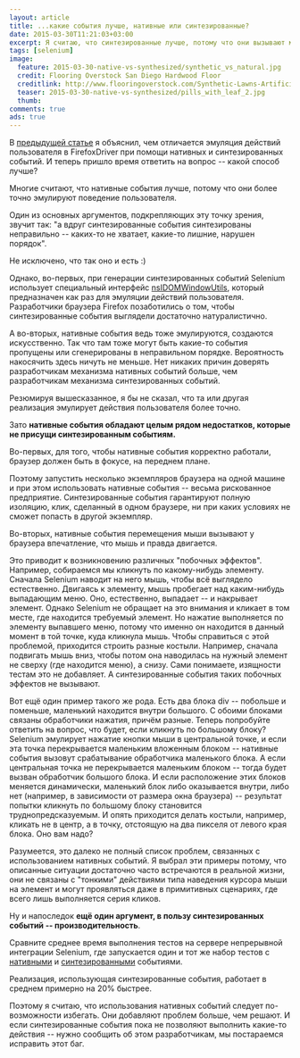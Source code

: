 ```yaml
---
layout: article
title: ...какие события лучше, нативные или синтезированные?
date: 2015-03-30T11:21:03+03:00
excerpt: Я считаю, что синтезированные лучше, потому что они вызывают меньше побочных эффектов, а по функциональности не уступают нативным.
tags: [selenium]
image:
  feature: 2015-03-30-native-vs-synthesized/synthetic_vs_natural.jpg
  credit: Flooring Overstock San Diego Hardwood Floor
  creditlink: http://www.flooringoverstock.com/Synthetic-Lawns-Artificial-Turf-_c_98.html
  teaser: 2015-03-30-native-vs-synthesized/pills_with_leaf_2.jpg
  thumb:
comments: true
ads: true
---
```

В [предыдущей статье](2015-03-16-what-are-native-and-synthesized-events.html) я объяснил, чем отличается эмуляция действий пользователя в FirefoxDriver при помощи нативных и синтезированных событий. И теперь пришло время ответить на вопрос -- какой способ лучше?

Многие считают, что нативные события лучше, потому что они более точно эмулируют поведение пользователя.

Один из основных аргументов, подкрепляющих эту точку зрения, звучит так: "а вдруг синтезированные события синтезированы неправильно -- каких-то не хватает, какие-то лишние, нарушен порядок".

Не исключено, что так оно и есть :)

Однако, во-первых, при генерации синтезированных событий Selenium использует специальный интерфейс [nsIDOMWindowUtils](https://developer.mozilla.org/en-US/docs/Mozilla/Tech/XPCOM/Reference/Interface/nsIDOMWindowUtils), который предназначен как раз для эмуляции действий пользователя. Разработчики браузера Firefox позаботились о том, чтобы синтезированные события выглядели достаточно натуралистично.

А во-вторых, нативные события ведь тоже эмулируются, создаются искусственно. Так что там тоже могут быть какие-то события пропущены или сгенерированы в неправильном порядке. Вероятность накосячить здесь ничуть не меньше. Нет никаких причин доверять разработчикам механизма нативных событий больше, чем разработчикам механизма синтезированных событий.

Резюмируя вышесказанное, я бы не сказал, что та или другая реализация эмулирует действия пользователя более точно.

Зато **нативные события обладают целым рядом недостатков, которые не присущи синтезированным событиям.**

Во-первых, для того, чтобы нативные события корректно работали, браузер должен быть в фокусе, на переднем плане.

Поэтому запустить несколько экземпляров браузера на одной машине и при этом использовать нативные события -- весьма рискованное предприятие. Синтезированные события гарантируют полную изоляцию, клик, сделанный в одном браузере, ни при каких условиях не сможет попасть в другой экземпляр.

Во-вторых, нативные события перемещения мыши вызывают у браузера впечатление, что мышь и правда двигается.

Это приводит к возникновению различных "побочных эффектов". Например, собираемся мы кликнуть по какому-нибудь элементу. Сначала Selenium наводит на него мышь, чтобы всё выглядело естественно. Двигаясь к элементу, мышь пробегает над каким-нибудь выпадающим меню. Оно, естественно, выпадает -- и накрывает элемент. Однако Selenium не обращает на это внимания и кликает в том месте, где находится требуемый элемент. Но нажатие выполняется по элементу выпавшего меню, потому что именно он находится в данный момент в той точке, куда кликнула мышь. Чтобы справиться с этой проблемой, приходится строить разные костыли. Например, сначала подвигать мышь вниз, чтобы потом она наводилась на нужный элемент не сверху (где находится меню), а снизу. Сами понимаете, изящности тестам это не добавляет. А синтезированные события таких побочных эффектов не вызывают.

Вот ещё один пример такого же рода. Есть два блока div -- побольше и поменьше, маленький находится внутри большого. С обоими блоками связаны обработчики нажатия, причём разные. Теперь попробуйте ответить на вопрос, что будет, если кликнуть по большому блоку? Selenium эмулирует нажатие кнопки мыши в центральной точке, и если эта точка перекрывается маленьким вложенным блоком -- нативные события вызовут срабатывание обработчика маленького блока. А если центральная точка не перекрывается маленьким блоком -- тогда будет вызван обработчик большого блока. И если расположение этих блоков меняется динамически, маленький блок либо оказывается внутри, либо нет (например, в зависимости от размера окна браузера) -- результат попытки кликнуть по большому блоку становится труднопредсказуемым. И опять приходится делать костыли, например, кликать не в центр, а в точку, отстоящую на два пикселя от левого края блока. Оно вам надо?

Разумеется, это далеко не полный список проблем, связанных с использованием нативных событий. Я выбрал эти примеры потому, что описанные ситуации достаточно часто встречаются в реальной жизни, они не связаны с "тонкими" действиями типа наведения курсора мыши на элемент и могут проявляться даже в примитивных сценариях, где всего лишь выполняется серия кликов.

Ну и напоследок **ещё один аргумент, в пользу синтезированных событий -- производительность**.

Сравните среднее время выполнения тестов на сервере непрерывной интеграции Selenium, где запускается один и тот же набор тестов с [нативными](http://ci.seleniumhq.org:8080/job/Firefox%2031%20XP%20Native%20Java%20Tests/lastCompletedBuild/testReport/history/) и [синтезированными](http://ci.seleniumhq.org:8080/job/Firefox%2031%20XP%20Synthesized%20Java%20Tests/lastCompletedBuild/testReport/history/) событиями.

Реализация, использующая синтезированные события, работает в среднем примерно на 20% быстрее.

Поэтому я считаю, что использования нативных событий следует по-возможности избегать. Они добавляют проблем больше, чем решают. И если синтезированные события пока не позволяют выполнить какие-то действия -- нужно сообщить об этом разработчикам, мы постараемся исправить этот баг.
